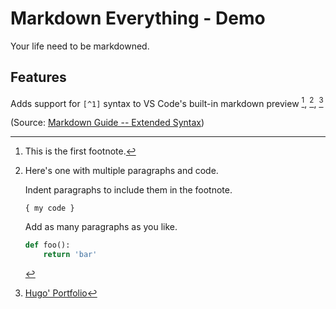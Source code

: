 # Markdown Everything - Demo

Your life need to be markdowned.

## Features

Adds support for `[^1]` syntax to VS Code's built-in markdown preview [^1], [^bignote], [^2]

(Source: [Markdown Guide -- Extended Syntax](https://www.markdownguide.org/extended-syntax/))

[^1]: This is the first footnote.

[^2]: [Hugo' Portfolio](https://1chooo.com)

[^bignote]: Here's one with multiple paragraphs and code.

    Indent paragraphs to include them in the footnote.

    `{ my code }`

    Add as many paragraphs as you like.

    ```python
    def foo():
        return 'bar'
    ```

